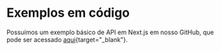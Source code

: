 # Exemplos em código

Possuímos um exemplo básico de API em Next.js em nosso GitHub, que pode ser acessado [aqui](https://github.com/Aiko-Dev/manga-example-api){target="\_blank"}.
